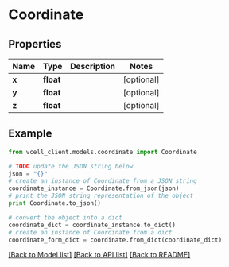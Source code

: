# Coordinate


## Properties
Name | Type | Description | Notes
------------ | ------------- | ------------- | -------------
**x** | **float** |  | [optional] 
**y** | **float** |  | [optional] 
**z** | **float** |  | [optional] 

## Example

```python
from vcell_client.models.coordinate import Coordinate

# TODO update the JSON string below
json = "{}"
# create an instance of Coordinate from a JSON string
coordinate_instance = Coordinate.from_json(json)
# print the JSON string representation of the object
print Coordinate.to_json()

# convert the object into a dict
coordinate_dict = coordinate_instance.to_dict()
# create an instance of Coordinate from a dict
coordinate_form_dict = coordinate.from_dict(coordinate_dict)
```
[[Back to Model list]](../README.md#documentation-for-models) [[Back to API list]](../README.md#documentation-for-api-endpoints) [[Back to README]](../README.md)


